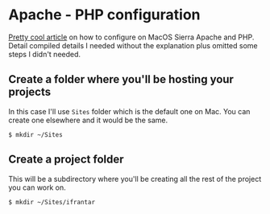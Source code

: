 # Apache - PHP configuration

[Pretty cool article](https://medium.com/@JohnFoderaro/how-to-set-up-apache-in-macos-sierra-10-12-bca5a5dfffba) on how to configure on MacOS Sierra Apache and PHP. Detail compiled details I needed without the explanation plus omitted some steps I didn't needed.

## Create a folder where you'll be hosting your projects

In this case I'll use `Sites` folder which is the default one on Mac. You can create one elsewhere and it would be the same.

`$ mkdir ~/Sites`

## Create a project folder

This will be a subdirectory where you'll be creating all the rest of the project you can work on.

`$ mkdir ~/Sites/ifrantar`

